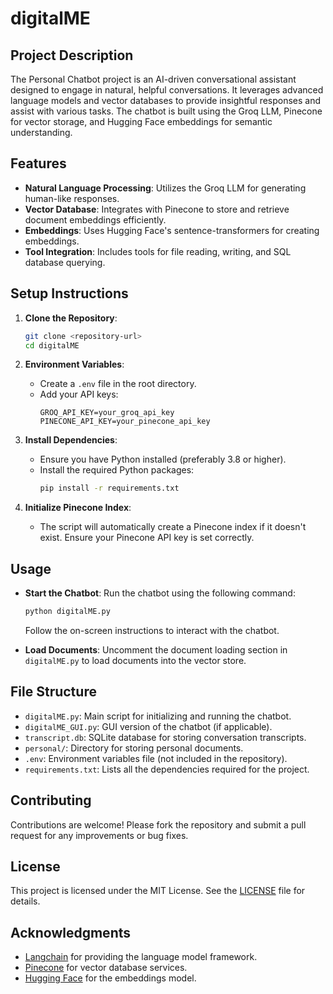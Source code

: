 # digitalME

## Project Description

The Personal Chatbot project is an AI-driven conversational assistant designed to engage in natural, helpful conversations. It leverages advanced language models and vector databases to provide insightful responses and assist with various tasks. The chatbot is built using the Groq LLM, Pinecone for vector storage, and Hugging Face embeddings for semantic understanding.

## Features

- **Natural Language Processing**: Utilizes the Groq LLM for generating human-like responses.
- **Vector Database**: Integrates with Pinecone to store and retrieve document embeddings efficiently.
- **Embeddings**: Uses Hugging Face's sentence-transformers for creating embeddings.
- **Tool Integration**: Includes tools for file reading, writing, and SQL database querying.

## Setup Instructions

1. **Clone the Repository**:
   ```bash
   git clone <repository-url>
   cd digitalME
   ```

2. **Environment Variables**:
   - Create a `.env` file in the root directory.
   - Add your API keys:
     ```
     GROQ_API_KEY=your_groq_api_key
     PINECONE_API_KEY=your_pinecone_api_key
     ```

3. **Install Dependencies**:
   - Ensure you have Python installed (preferably 3.8 or higher).
   - Install the required Python packages:
     ```bash
     pip install -r requirements.txt
     ```

4. **Initialize Pinecone Index**:
   - The script will automatically create a Pinecone index if it doesn't exist. Ensure your Pinecone API key is set correctly.

## Usage

- **Start the Chatbot**:
  Run the chatbot using the following command:
  ```bash
  python digitalME.py
  ```
  Follow the on-screen instructions to interact with the chatbot.

- **Load Documents**:
  Uncomment the document loading section in `digitalME.py` to load documents into the vector store.

## File Structure

- `digitalME.py`: Main script for initializing and running the chatbot.
- `digitalME_GUI.py`: GUI version of the chatbot (if applicable).
- `transcript.db`: SQLite database for storing conversation transcripts.
- `personal/`: Directory for storing personal documents.
- `.env`: Environment variables file (not included in the repository).
- `requirements.txt`: Lists all the dependencies required for the project.

## Contributing

Contributions are welcome! Please fork the repository and submit a pull request for any improvements or bug fixes.

## License

This project is licensed under the MIT License. See the [LICENSE](LICENSE) file for details.

## Acknowledgments

- [Langchain](https://github.com/langchain-ai/langchain) for providing the language model framework.
- [Pinecone](https://www.pinecone.io/) for vector database services.
- [Hugging Face](https://huggingface.co/) for the embeddings model.
